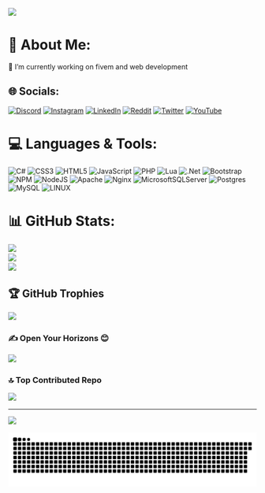![](https://media.giphy.com/media/H20uwbrYcIh0FUQSnP/giphy.gif)

# 💫 About Me:
🔭 I’m currently working on fivem and web development<br>


## 🌐 Socials:
[![Discord](https://img.shields.io/badge/Discord-%237289DA.svg?logo=discord&logoColor=white)](https://discord.gg/AwcXmGNyZ5) [![Instagram](https://img.shields.io/badge/Instagram-%23E4405F.svg?logo=Instagram&logoColor=white)](https://instagram.com/mrberk.exe) [![LinkedIn](https://img.shields.io/badge/LinkedIn-%230077B5.svg?logo=linkedin&logoColor=white)](https://linkedin.com/in/#) [![Reddit](https://img.shields.io/badge/Reddit-%23FF4500.svg?logo=Reddit&logoColor=white)](https://reddit.com/user/MrBerk3) [![Twitter](https://img.shields.io/badge/Twitter-%231DA1F2.svg?logo=Twitter&logoColor=white)](https://twitter.com/mrberk_exe) [![YouTube](https://img.shields.io/badge/YouTube-%23FF0000.svg?logo=YouTube&logoColor=white)](https://youtube.com/@mrberkk) 

# 💻 Languages & Tools:
![C#](https://img.shields.io/badge/c%23-%23239120.svg?style=for-the-badge&logo=c-sharp&logoColor=white) ![CSS3](https://img.shields.io/badge/css3-%231572B6.svg?style=for-the-badge&logo=css3&logoColor=white) ![HTML5](https://img.shields.io/badge/html5-%23E34F26.svg?style=for-the-badge&logo=html5&logoColor=white) ![JavaScript](https://img.shields.io/badge/javascript-%23323330.svg?style=for-the-badge&logo=javascript&logoColor=%23F7DF1E) ![PHP](https://img.shields.io/badge/php-%23777BB4.svg?style=for-the-badge&logo=php&logoColor=white) ![Lua](https://img.shields.io/badge/lua-%232C2D72.svg?style=for-the-badge&logo=lua&logoColor=white) ![.Net](https://img.shields.io/badge/.NET-5C2D91?style=for-the-badge&logo=.net&logoColor=white) ![Bootstrap](https://img.shields.io/badge/bootstrap-%23563D7C.svg?style=for-the-badge&logo=bootstrap&logoColor=white) ![NPM](https://img.shields.io/badge/NPM-%23000000.svg?style=for-the-badge&logo=npm&logoColor=white) ![NodeJS](https://img.shields.io/badge/node.js-6DA55F?style=for-the-badge&logo=node.js&logoColor=white) ![Apache](https://img.shields.io/badge/apache-%23D42029.svg?style=for-the-badge&logo=apache&logoColor=white) ![Nginx](https://img.shields.io/badge/nginx-%23009639.svg?style=for-the-badge&logo=nginx&logoColor=white) ![MicrosoftSQLServer](https://img.shields.io/badge/Microsoft%20SQL%20Sever-CC2927?style=for-the-badge&logo=microsoft%20sql%20server&logoColor=white) ![Postgres](https://img.shields.io/badge/postgres-%23316192.svg?style=for-the-badge&logo=postgresql&logoColor=white) ![MySQL](https://img.shields.io/badge/mysql-%2300f.svg?style=for-the-badge&logo=mysql&logoColor=white) ![LINUX](https://img.shields.io/badge/Linux-FCC624?style=for-the-badge&logo=linux&logoColor=black)
# 📊 GitHub Stats:
![](https://github-readme-stats.vercel.app/api?username=MrBerkk&theme=dracula&hide_border=true&include_all_commits=false&count_private=false)<br/>
![](https://github-readme-streak-stats.herokuapp.com/?user=MrBerkk&theme=dracula&hide_border=true)<br/>
![](https://github-readme-stats.vercel.app/api/top-langs/?username=MrBerkk&theme=dracula&hide_border=true&include_all_commits=false&count_private=false&layout=compact)

## 🏆 GitHub Trophies
![](https://github-profile-trophy.vercel.app/?username=MrBerkk&theme=radical&no-frame=false&no-bg=true&margin-w=4)

### ✍️ Open Your Horizons 😊
![](https://quotes-github-readme.vercel.app/api?type=horizontal&theme=radical)

### 🔝 Top Contributed Repo
![](https://github-contributor-stats.vercel.app/api?username=MrBerkk&limit=5&theme=dark&combine_all_yearly_contributions=true)

---
[![](https://visitcount.itsvg.in/api?id=MrBerkk&icon=0&color=11)](https://visitcount.itsvg.in)

![snake gif](https://github.com/MrBerkk/MrBerkk/blob/output/github-contribution-grid-snake-dark.svg)
